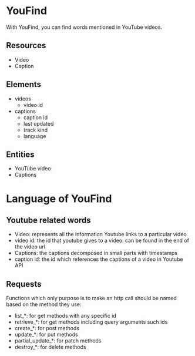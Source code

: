 # YouFind

With YouFind, you can find words mentioned in YouTube videos.

## Resources

- Video
- Caption

## Elements

- videos
    - video id
- captions
    - caption id
    - last updated
    - track kind
    - language

## Entities

- YouTube video
- Captions

# Language of YouFind

## Youtube related words

- Video: represents all the information Youtube links to a particular video
- video id: the id that youtube gives to a video: can be found in the end of the video url
- Captions: the captions decomposed in small parts with timestamps
- caption id: the id which references the captions of a video in Youtube API

## Requests

Functions which only purpose is to make an http call should be named based on the method they use:
- list_*: for get methods with any specific id
- retrieve_*: for get methods including query arguments such ids
- create_*: for post methods
- update_*: for put methods
- partial_update_*: for patch methods
- destroy_*: for delete methods


